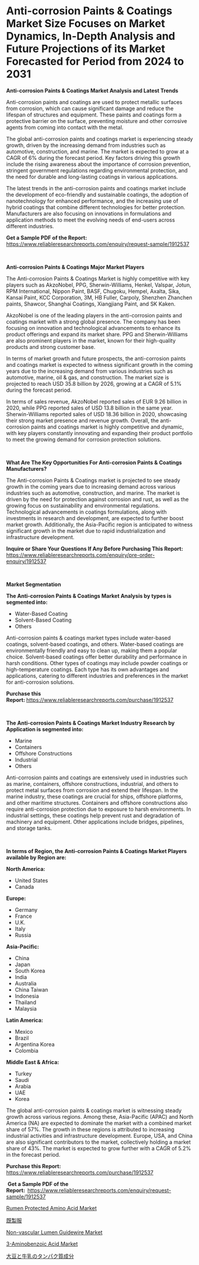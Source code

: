 <p><h1>Anti-corrosion Paints & Coatings Market Size Focuses on Market Dynamics, In-Depth Analysis and Future Projections of its Market Forecasted for Period from 2024 to 2031</h1></p><p><strong>Anti-corrosion Paints & Coatings Market Analysis and Latest Trends</strong></p>
<p><p>Anti-corrosion paints and coatings are used to protect metallic surfaces from corrosion, which can cause significant damage and reduce the lifespan of structures and equipment. These paints and coatings form a protective barrier on the surface, preventing moisture and other corrosive agents from coming into contact with the metal.</p><p>The global anti-corrosion paints and coatings market is experiencing steady growth, driven by the increasing demand from industries such as automotive, construction, and marine. The market is expected to grow at a CAGR of 6% during the forecast period. Key factors driving this growth include the rising awareness about the importance of corrosion prevention, stringent government regulations regarding environmental protection, and the need for durable and long-lasting coatings in various applications.</p><p>The latest trends in the anti-corrosion paints and coatings market include the development of eco-friendly and sustainable coatings, the adoption of nanotechnology for enhanced performance, and the increasing use of hybrid coatings that combine different technologies for better protection. Manufacturers are also focusing on innovations in formulations and application methods to meet the evolving needs of end-users across different industries.</p></p>
<p><strong>Get a Sample PDF of the Report:&nbsp;</strong> <a href="https://www.reliableresearchreports.com/enquiry/request-sample/1912537">https://www.reliableresearchreports.com/enquiry/request-sample/1912537</a></p>
<p>&nbsp;</p>
<p><strong>Anti-corrosion Paints & Coatings Major Market Players</strong></p>
<p><p>The Anti-corrosion Paints & Coatings Market is highly competitive with key players such as AkzoNobel, PPG, Sherwin-Williams, Henkel, Valspar, Jotun, RPM International, Nippon Paint, BASF, Chugoku, Hempel, Axalta, Sika, Kansai Paint, KCC Corporation, 3M, HB Fuller, Carpoly, Shenzhen Zhanchen paints, Shawcor, Shanghai Coatings, Xiangjiang Paint, and SK Kaken. </p><p>AkzoNobel is one of the leading players in the anti-corrosion paints and coatings market with a strong global presence. The company has been focusing on innovation and technological advancements to enhance its product offerings and expand its market share. PPG and Sherwin-Williams are also prominent players in the market, known for their high-quality products and strong customer base.</p><p>In terms of market growth and future prospects, the anti-corrosion paints and coatings market is expected to witness significant growth in the coming years due to the increasing demand from various industries such as automotive, marine, oil & gas, and construction. The market size is projected to reach USD 35.8 billion by 2026, growing at a CAGR of 5.1% during the forecast period.</p><p>In terms of sales revenue, AkzoNobel reported sales of EUR 9.26 billion in 2020, while PPG reported sales of USD 13.8 billion in the same year. Sherwin-Williams reported sales of USD 18.36 billion in 2020, showcasing their strong market presence and revenue growth. Overall, the anti-corrosion paints and coatings market is highly competitive and dynamic, with key players constantly innovating and expanding their product portfolio to meet the growing demand for corrosion protection solutions.</p></p>
<p>&nbsp;</p>
<p><strong>What Are The Key Opportunities For Anti-corrosion Paints & Coatings Manufacturers?</strong></p>
<p><p>The Anti-corrosion Paints & Coatings market is projected to see steady growth in the coming years due to increasing demand across various industries such as automotive, construction, and marine. The market is driven by the need for protection against corrosion and rust, as well as the growing focus on sustainability and environmental regulations. Technological advancements in coatings formulations, along with investments in research and development, are expected to further boost market growth. Additionally, the Asia-Pacific region is anticipated to witness significant growth in the market due to rapid industrialization and infrastructure development.</p></p>
<p><strong>Inquire or Share Your Questions If Any Before Purchasing This Report:</strong> <a href="https://www.reliableresearchreports.com/enquiry/pre-order-enquiry/1912537">https://www.reliableresearchreports.com/enquiry/pre-order-enquiry/1912537</a></p>
<p>&nbsp;</p>
<p><strong>Market Segmentation</strong></p>
<p><strong>The Anti-corrosion Paints & Coatings Market Analysis by types is segmented into:</strong></p>
<p><ul><li>Water-Based Coating</li><li>Solvent-Based Coating</li><li>Others</li></ul></p>
<p><p>Anti-corrosion paints & coatings market types include water-based coatings, solvent-based coatings, and others. Water-based coatings are environmentally friendly and easy to clean up, making them a popular choice. Solvent-based coatings offer better durability and performance in harsh conditions. Other types of coatings may include powder coatings or high-temperature coatings. Each type has its own advantages and applications, catering to different industries and preferences in the market for anti-corrosion solutions.</p></p>
<p><strong>Purchase this Report:&nbsp;</strong><a href="https://www.reliableresearchreports.com/purchase/1912537">https://www.reliableresearchreports.com/purchase/1912537</a></p>
<p>&nbsp;</p>
<p><strong>The Anti-corrosion Paints & Coatings Market Industry Research by Application is segmented into:</strong></p>
<p><ul><li>Marine</li><li>Containers</li><li>Offshore Constructions</li><li>Industrial</li><li>Others</li></ul></p>
<p><p>Anti-corrosion paints and coatings are extensively used in industries such as marine, containers, offshore constructions, industrial, and others to protect metal surfaces from corrosion and extend their lifespan. In the marine industry, these coatings are crucial for ships, offshore platforms, and other maritime structures. Containers and offshore constructions also require anti-corrosion protection due to exposure to harsh environments. In industrial settings, these coatings help prevent rust and degradation of machinery and equipment. Other applications include bridges, pipelines, and storage tanks.</p></p>
<p>&nbsp;</p>
<p><strong>In terms of Region, the Anti-corrosion Paints & Coatings Market Players available by Region are:</strong></p>
<p>
    <p> <strong> North America: </strong>
        <ul>
            <li>United States</li>
            <li>Canada</li>
        </ul>
        </p> 
    <p> <strong> Europe: </strong>
        <ul>
            <li>Germany</li>
            <li>France</li>
            <li>U.K.</li>
            <li>Italy</li>
            <li>Russia</li>
        </ul>
        </p> 
    <p> <strong> Asia-Pacific: </strong>
        <ul>
            <li>China</li>
            <li>Japan</li>
            <li>South Korea</li>
            <li>India</li>
            <li>Australia</li>
            <li>China Taiwan</li>
            <li>Indonesia</li>
            <li>Thailand</li>
            <li>Malaysia</li>
        </ul>
        </p> 
    <p> <strong> Latin America: </strong>
        <ul>
            <li>Mexico</li>
            <li>Brazil</li>
            <li>Argentina Korea</li>
            <li>Colombia</li>
        </ul>
        </p> 
    <p> <strong> Middle East & Africa: </strong>
        <ul>
            <li>Turkey</li>
            <li>Saudi</li>
            <li>Arabia</li>
            <li>UAE</li>
            <li>Korea</li>
        </ul>
    </p>
    </p>
<p><p>The global anti-corrosion paints & coatings market is witnessing steady growth across various regions. Among these, Asia-Pacific (APAC) and North America (NA) are expected to dominate the market with a combined market share of 57%. The growth in these regions is attributed to increasing industrial activities and infrastructure development. Europe, USA, and China are also significant contributors to the market, collectively holding a market share of 43%. The market is expected to grow further with a CAGR of 5.2% in the forecast period.</p></p>
<p><strong>Purchase this Report: </strong><a href="https://www.reliableresearchreports.com/purchase/1912537">https://www.reliableresearchreports.com/purchase/1912537</a></p>
<p>&nbsp;<strong>Get a Sample PDF of the Report:&nbsp;&nbsp;</strong><a href="https://www.reliableresearchreports.com/enquiry/request-sample/1912537">https://www.reliableresearchreports.com/enquiry/request-sample/1912537</a></p>
<p><strong></strong></p>
<p><p><a href="https://issuu.com/reportprime-2/docs/rumen-protected-amino-acid-market-size-2030.pptx">Rumen Protected Amino Acid Market</a></p><p><a href="https://github.com/ksxzwxabcuynh011/Market-Research-Report-List-1/blob/main/50806472034.md">既製服</a></p><p><a href="https://issuu.com/reportprime-2/docs/non-vascular-lumen-guidewire-market-size-2030.pptx">Non-vascular Lumen Guidewire Market</a></p><p><a href="https://github.com/juancolorado15/Market-Research-Report-List-1/blob/main/3-aminobenzoic-acid-market.md">3-Aminobenzoic Acid Market</a></p><p><a href="https://github.com/mcbeesbxa270/Market-Research-Report-List-1/blob/main/70206572035.md">大豆と牛乳のタンパク質成分</a></p></p>